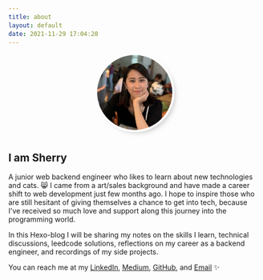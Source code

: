 ```yaml
---
title: about
layout: default
date: 2021-11-29 17:04:28
---
```

<p align="center">
  <img src="sherry.png" alt="avatar" width="150" style="margin-bottom: 6px; border-radius: 50%; border: 4px #ffffff solid; box-shadow: 6px 6px 10px -4px rgba(189,189,189,0.75);
  -webkit-box-shadow: 6px 6px 10px -4px rgba(189,189,189,0.75);
  -moz-box-shadow: 6px 6px 10px -4px rgba(189,189,189,0.75);"/>
</p>

## **I am Sherry**
A junior web backend engineer who likes to learn about new technologies and cats. 😸
I came from a art/sales background and have made a career shift to web development just few months ago. I hope to inspire those who are still hesitant of giving themselves a chance to get into tech, because I've received so much love and support along this journey into the programming world.

In this Hexo-blog I will be sharing my notes on the skills I learn, technical discussions, leedcode solutions, reflections on my career as a backend engineer, and recordings of my side projects.

You can reach me at my [LinkedIn](https://www.linkedin.com/in/sherrycliao/), [Medium](https://icaughtacode.medium.com/), [GitHub](https://github.com/sherryliao21), and [Email](mailto:sherry.c.liao+hexo.gmail.com) ✨
